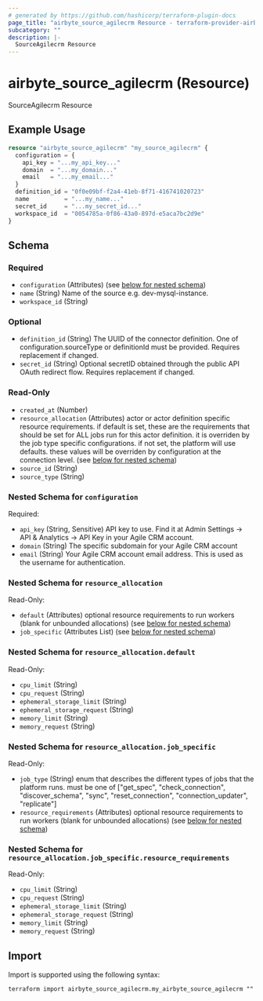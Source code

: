 ```yaml
---
# generated by https://github.com/hashicorp/terraform-plugin-docs
page_title: "airbyte_source_agilecrm Resource - terraform-provider-airbyte"
subcategory: ""
description: |-
  SourceAgilecrm Resource
---
```


# airbyte_source_agilecrm (Resource)

SourceAgilecrm Resource

## Example Usage

```terraform
resource "airbyte_source_agilecrm" "my_source_agilecrm" {
  configuration = {
    api_key = "...my_api_key..."
    domain  = "...my_domain..."
    email   = "...my_email..."
  }
  definition_id = "0f0e09bf-f2a4-41eb-8f71-416741020723"
  name          = "...my_name..."
  secret_id     = "...my_secret_id..."
  workspace_id  = "0054785a-0f86-43a0-897d-e5aca7bc2d9e"
}
```

<!-- schema generated by tfplugindocs -->
## Schema

### Required

- `configuration` (Attributes) (see [below for nested schema](#nestedatt--configuration))
- `name` (String) Name of the source e.g. dev-mysql-instance.
- `workspace_id` (String)

### Optional

- `definition_id` (String) The UUID of the connector definition. One of configuration.sourceType or definitionId must be provided. Requires replacement if changed.
- `secret_id` (String) Optional secretID obtained through the public API OAuth redirect flow. Requires replacement if changed.

### Read-Only

- `created_at` (Number)
- `resource_allocation` (Attributes) actor or actor definition specific resource requirements. if default is set, these are the requirements that should be set for ALL jobs run for this actor definition. it is overriden by the job type specific configurations. if not set, the platform will use defaults. these values will be overriden by configuration at the connection level. (see [below for nested schema](#nestedatt--resource_allocation))
- `source_id` (String)
- `source_type` (String)

<a id="nestedatt--configuration"></a>
### Nested Schema for `configuration`

Required:

- `api_key` (String, Sensitive) API key to use. Find it at Admin Settings -> API & Analytics -> API Key in your Agile CRM account.
- `domain` (String) The specific subdomain for your Agile CRM account
- `email` (String) Your Agile CRM account email address. This is used as the username for authentication.


<a id="nestedatt--resource_allocation"></a>
### Nested Schema for `resource_allocation`

Read-Only:

- `default` (Attributes) optional resource requirements to run workers (blank for unbounded allocations) (see [below for nested schema](#nestedatt--resource_allocation--default))
- `job_specific` (Attributes List) (see [below for nested schema](#nestedatt--resource_allocation--job_specific))

<a id="nestedatt--resource_allocation--default"></a>
### Nested Schema for `resource_allocation.default`

Read-Only:

- `cpu_limit` (String)
- `cpu_request` (String)
- `ephemeral_storage_limit` (String)
- `ephemeral_storage_request` (String)
- `memory_limit` (String)
- `memory_request` (String)


<a id="nestedatt--resource_allocation--job_specific"></a>
### Nested Schema for `resource_allocation.job_specific`

Read-Only:

- `job_type` (String) enum that describes the different types of jobs that the platform runs. must be one of ["get_spec", "check_connection", "discover_schema", "sync", "reset_connection", "connection_updater", "replicate"]
- `resource_requirements` (Attributes) optional resource requirements to run workers (blank for unbounded allocations) (see [below for nested schema](#nestedatt--resource_allocation--job_specific--resource_requirements))

<a id="nestedatt--resource_allocation--job_specific--resource_requirements"></a>
### Nested Schema for `resource_allocation.job_specific.resource_requirements`

Read-Only:

- `cpu_limit` (String)
- `cpu_request` (String)
- `ephemeral_storage_limit` (String)
- `ephemeral_storage_request` (String)
- `memory_limit` (String)
- `memory_request` (String)

## Import

Import is supported using the following syntax:

```shell
terraform import airbyte_source_agilecrm.my_airbyte_source_agilecrm ""
```
